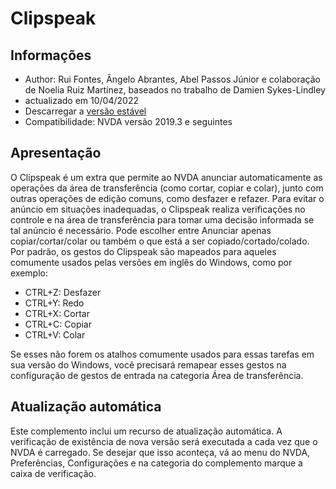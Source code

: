 # Clipspeak


## Informações
* Author: Rui Fontes, Ângelo Abrantes, Abel Passos Júnior e colaboração de Noelia Ruiz Martínez, baseados no trabalho de Damien Sykes-Lindley	
* actualizado em 10/04/2022
* Descarregar a [versão estável][1]
* Compatibilidade: NVDA versão 2019.3 e seguintes


## Apresentação
O Clipspeak é um extra que permite ao NVDA anunciar automaticamente as operações da área de transferência (como cortar, copiar e colar), junto com outras operações de edição comuns, como desfazer e refazer.
Para evitar o anúncio em situações inadequadas, o Clipspeak realiza verificações no controle e na área de transferência para tomar uma decisão informada se tal anúncio é necessário.
Pode escolher entre Anunciar apenas copiar/cortar/colar ou também o que está a ser copiado/cortado/colado.
Por padrão, os gestos do Clipspeak são mapeados para aqueles comumente usados  pelas versões em inglês do Windows, como por exemplo:
* CTRL+Z: Desfazer
* CTRL+Y: Redo
* CTRL+X: Cortar
* CTRL+C: Copiar
* CTRL+V: Colar

Se esses não forem os atalhos comumente usados  para essas tarefas em sua versão do Windows, você precisará remapear esses gestos na configuração de gestos de entrada na categoria Área de transferência.


## Atualização automática
Este complemento inclui um recurso de atualização automática.
A verificação de existência de nova versão será executada a cada vez que o NVDA é carregado.
Se desejar que isso aconteça, vá ao menu do NVDA, Preferências, Configurações e na categoria do complemento marque a caixa de verificação.

[1]: https://github.com/ruifontes/clipspeak/releases/download/2022.04/clipspeak-2022.04.nvda-addon

